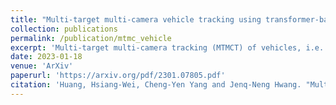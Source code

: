 ```yaml
---
title: "Multi-target multi-camera vehicle tracking using transformer-based camera link model and spatial-temporal information"
collection: publications
permalink: /publication/mtmc_vehicle
excerpt: 'Multi-target multi-camera tracking (MTMCT) of vehicles, i.e. tracking vehicles across multiple cameras, is a crucial application for the development of smart city and intelligent traffic system. The main challenges of MTMCT of vehicles include the intra-class variability of the same vehicle and inter-class similarity between different vehicles and how to associate the same vehicle accurately across different cameras under large search space. Previous methods for MTMCT usually use hierarchical clustering of trajectories to conduct cross camera association. However, the search space can be large and does not take spatial and temporal information into consideration. In this paper, we proposed a transformer-based camera link model with spatial and temporal filtering to conduct cross camera tracking. Achieving 73.68% IDF1 on the Nvidia Cityflow V2 dataset test set, showing the effectiveness of our camera link model on multi-target multi-camera tracking.'
date: 2023-01-18
venue: 'ArXiv'
paperurl: 'https://arxiv.org/pdf/2301.07805.pdf'
citation: 'Huang, Hsiang-Wei, Cheng-Yen Yang and Jenq-Neng Hwang. "Multi-target multi-camera vehicle tracking using transformer-based camera link model and spatial-temporal information." arXiv preprint arXiv:2301.07805 (2023).'
---
```

<!-- Multi-target multi-camera tracking (MTMCT) of vehicles, i.e. tracking vehicles across multiple cameras, is a crucial application for the development of smart city and intelligent traffic system. The main challenges of MTMCT of vehicles include the intra-class variability of the same vehicle and inter-class similarity between different vehicles and how to associate the same vehicle accurately across different cameras under large search space. Previous methods for MTMCT usually use hierarchical clustering of trajectories to conduct cross camera association. However, the search space can be large and does not take spatial and temporal information into consideration. In this paper, we proposed a transformer-based camera link model with spatial and temporal filtering to conduct cross camera tracking. Achieving 73.68% IDF1 on the Nvidia Cityflow V2 dataset test set, showing the effectiveness of our camera link model on multi-target multi-camera tracking. -->